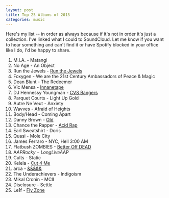 ```yaml
---
layout: post
title: Top 25 Albums of 2013
categories: music
---
```


Here's my list -- in order as always because if it's not in order it's just a collection. I've linked what I could to SoundCloud. Let me know if you want to hear something and can't find it or have Spotify blocked in your office like I do, I'd be happy to share.

1. M.I.A. - Matangi
2. No Age - An Object
3. Run the Jewels - [Run the Jewels](https://soundcloud.com/foolsgoldrecs/sets/el-p-killer-mike-run-the)
4. Foxygen - We are the 21st Century Ambassadors of Peace & Magic
5. Dean Blunt - The Redeemer
6. Vic Mensa - [Innanetape](https://soundcloud.com/fuck-vic-mensa/sets/innanetape)
7. DJ Hennessy Youngman - [CVS Bangers](https://soundcloud.com/hennessyyoungman/cvsbangers)
8. Parquet Courts - Light Up Gold
9. Autre Ne Veut - Anxiety
10. Wavves - Afraid of Heights
11. Body/Head - Coming Apart
12. Danny Brown - [Old](https://soundcloud.com/foolsgoldrecs/sets/danny-brown-old)
13. Chance the Rapper - [Acid Rap](https://soundcloud.com/chancetherapper/sets/chance-the-rapper-acid-rap)
14. Earl Sweatshirt - Doris
15. Quasi - Mole City
16. James Ferraro - NYC, Hell 3:00 AM
17. Flatbush ZOMBIES - [Better Off DEAD](https://soundcloud.com/flatbushzombies/sets/betteroffdead)
18. A$AP Rocky - Long Live A$AP
19. Cults - Static
20. Kelela - [Cut 4 Me](https://soundcloud.com/fadetomind/sets/kelela-cut-4-me-fadelp001)
21. arca - [&&&&&](https://soundcloud.com/arca-2/uenqifjr3yua)
22. The Underachievers - Indigoism
23. Mikal Cronin - MCII
24. Disclosure - Settle
25. Le1f - [Fly Zone](https://soundcloud.com/le1f/sets/fly-zone)
